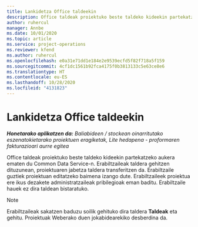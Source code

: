 ```yaml
---
title: Lankidetza Office taldeekin
description: Office taldeak proiektuko beste taldeko kideekin partekatzeko aukera ematen du Common Data Service-n.
author: ruhercul
manager: Annbe
ms.date: 10/01/2020
ms.topic: article
ms.service: project-operations
ms.reviewer: kfend
ms.author: ruhercul
ms.openlocfilehash: e0a31e71dd1e184e2e9539ecfd5f82f718a5f159
ms.sourcegitcommit: 4cf1dc1561b92fca4175f0b3813133c5e63ce8e6
ms.translationtype: HT
ms.contentlocale: eu-ES
ms.lasthandoff: 10/28/2020
ms.locfileid: "4131823"
---
```

# <a name="collaboration-with-office-groups"></a>Lankidetza Office taldeekin

_**Honetarako aplikatzen da:** Baliabideen / stockean oinarritutako eszenatokietarako proiektuen eragiketak, Lite hedapena - proformaren fakturazioari aurre egitea_

Office taldeak proiektuko beste taldeko kideekin partekatzeko aukera ematen du Common Data Service-n. Erabiltzaileak taldera gehitzen dituzunean, proiektuaren jabetza taldera transferitzen da. Erabiltzaile guztiek proiektuan editatzeko baimena izango dute. Erabiltzaileek proiektua ere ikus dezakete administratzaileak pribilegioak eman baditu. Erabiltzaile hauek ez dira taldean bistaratuko.

> [!NOTE] 
> Erabiltzaileak sakatzen baduzu soilik gehituko dira taldera **Taldeak** eta gehitu. Proiektuak Weberako duen jokabidearekiko desberdina da. 

